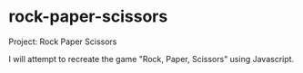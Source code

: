 # rock-paper-scissors
Project: Rock Paper Scissors

I will attempt to recreate the game "Rock, Paper, Scissors" using Javascript.
